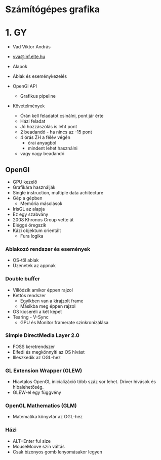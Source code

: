 # Számítógépes grafika

# 1. GY
- Vad Viktor András
- vva@inf.elte.hu

- Alapok
- Ablak és eseménykezelés
- OpenGl API
    - Grafikus pipeline

- Követelmények
    - Órán kell feladatot csinálni, pont jár érte
    - Házi feladat
    - Jó hozzászólás is leht pont
    - 2 beadandó - ha nincs az -15 pont
    - 4 órás ZH a félév végén
        - órai anyagból
        - mindent lehet használni
    - vagy nagy beadandó

## OpenGl

- GPU kezelő
- Grafikára használják
- Single instruction, multiple data achitecture
- Gép a gépben
    - Memória másolások
- IrisGL az alapja
- Ez egy szabvány
- 2008 Khronos Group vette át
- Eléggé öregszik
- Kázi objektum orientált
    - Fura logika

### Ablakozó rendszer és események

- OS-től ablak
- Üzenetek az appnak

### Double buffer

- Villódzik amikor éppen rajzol
- Kettős rendszer
    - Egyikben van a kirajzolt frame
    - Másikba meg éppen rajzol
- OS kicseréli a két képet
- Tearing - V-Sync
    - GPU és Monitor framerate szinkronizálása

### Simple DirectMedia Layer 2.0

- FOSS keretrendszer
- Elfedi és megkönnyíti az OS hívást
- Illeszkedik az OGL-hez

### GL Extension Wrapper (GLEW)

- Hiavtalos OpenGL inicializáció több száz sor lehet. Driver hívások és hibalehetőség.
- GLEW-el egy függvény

### OpenGL Mathematics (GLM)

- Matematika könyvtár az OGL-hez

### Házi

- ALT+Enter ful size
- MouseMoove szín váltás
- Csak bizonyos gomb lenyomásakor legyen
